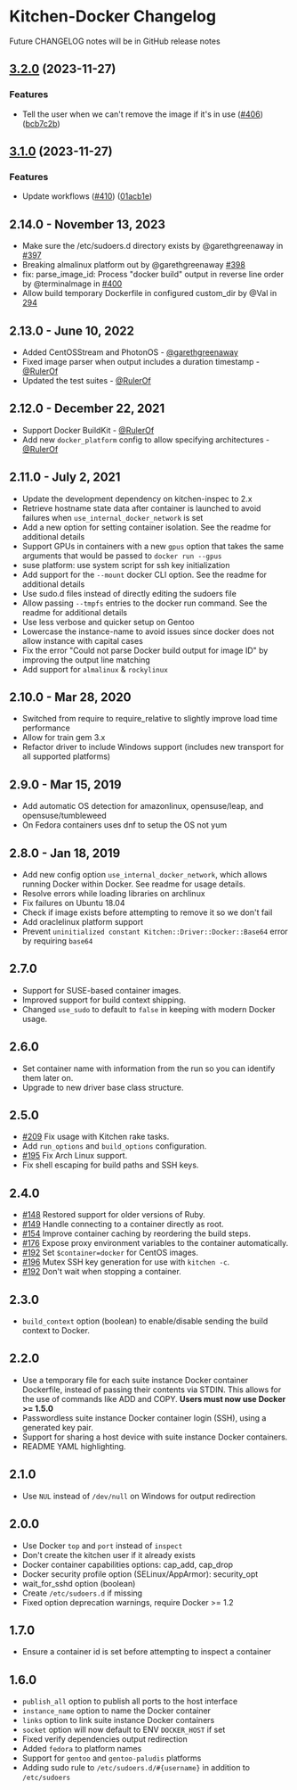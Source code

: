 # Kitchen-Docker Changelog

Future CHANGELOG notes will be in GitHub release notes

## [3.2.0](https://github.com/test-kitchen/kitchen-docker/compare/v3.1.0...v3.2.0) (2023-11-27)


### Features

* Tell the user when we can't remove the image if it's in use ([#406](https://github.com/test-kitchen/kitchen-docker/issues/406)) ([bcb7c2b](https://github.com/test-kitchen/kitchen-docker/commit/bcb7c2bc5144ec63c6bde7b8947de33d5484e718))

## [3.1.0](https://github.com/test-kitchen/kitchen-docker/compare/v3.0.0...v3.1.0) (2023-11-27)


### Features

* Update workflows ([#410](https://github.com/test-kitchen/kitchen-docker/issues/410)) ([01acb1e](https://github.com/test-kitchen/kitchen-docker/commit/01acb1e00e45d02f71f70f68903c39d320d962df))

## 2.14.0 - November 13, 2023

- Make sure the /etc/sudoers.d directory exists by @garethgreenaway in [#397](https://github.com/test-kitchen/kitchen-docker/pull/397)
- Breaking almalinux platform out by @garethgreenaway [#398](https://github.com/test-kitchen/kitchen-docker/pull/398)
- fix: parse_image_id: Process "docker build" output in reverse line order by @terminalmage in [#400](https://github.com/test-kitchen/kitchen-docker/pull/400)
- Allow build temporary Dockerfile in configured custom_dir by @Val in [294](https://github.com/test-kitchen/kitchen-docker/pull/294)

## 2.13.0 - June 10, 2022

- Added CentOSStream and PhotonOS - [@garethgreenaway](https://github.com/garethgreenaway)
- Fixed image parser when output includes a duration timestamp - [@RulerOf](https://github.com/RulerOf)
- Updated the test suites - [@RulerOf](https://github.com/RulerOf)

## 2.12.0 - December 22, 2021

- Support Docker BuildKit - [@RulerOf](https://github.com/RulerOf)
- Add new `docker_platform` config to allow specifying architectures - [@RulerOf](https://github.com/RulerOf)

## 2.11.0 - July 2, 2021

- Update the development dependency on kitchen-inspec to 2.x
- Retrieve hostname state data after container is launched to avoid failures when `use_internal_docker_network` is set
- Add a new option for setting container isolation. See the readme for additional details
- Support GPUs in containers with a new `gpus` option that takes the same arguments that would be passed to `docker run --gpus`
- suse platform: use system script for ssh key initialization
- Add support for the `--mount` docker CLI option. See the readme for additional details
- Use sudo.d files instead of directly editing the sudoers file
- Allow passing `--tmpfs` entries to the docker run command. See the readme for additional details
- Use less verbose and quicker setup on Gentoo
- Lowercase the instance-name to avoid issues since docker does not allow instance with capital cases
- Fix the error "Could not parse Docker build output for image ID" by improving the output line matching
- Add support for `almalinux` & `rockylinux`

## 2.10.0 - Mar 28, 2020

- Switched from require to require_relative to slightly improve load time performance
- Allow for train gem 3.x
- Refactor driver to include Windows support (includes new transport for all supported platforms)

## 2.9.0 - Mar 15, 2019

- Add automatic OS detection for amazonlinux, opensuse/leap, and opensuse/tumbleweed
- On Fedora containers uses dnf to setup the OS not yum

## 2.8.0 - Jan 18, 2019

- Add new config option `use_internal_docker_network`, which allows running Docker within Docker. See readme for usage details.
- Resolve errors while loading libraries on archlinux
- Fix failures on Ubuntu 18.04
- Check if image exists before attempting to remove it so we don't fail
- Add oraclelinux platform support
- Prevent `uninitialized constant Kitchen::Driver::Docker::Base64` error by requiring `base64`

## 2.7.0

- Support for SUSE-based container images.
- Improved support for build context shipping.
- Changed `use_sudo` to default to `false` in keeping with modern Docker usage.

## 2.6.0

- Set container name with information from the run so you can identify them
  later on.
- Upgrade to new driver base class structure.

## 2.5.0

- [#209](https://github.com/portertech/kitchen-docker/pulls/209) Fix usage with Kitchen rake tasks.
- Add `run_options` and `build_options` configuration.
- [#195](https://github.com/portertech/kitchen-docker/pulls/195) Fix Arch Linux support.
- Fix shell escaping for build paths and SSH keys.

## 2.4.0

- [#148](https://github.com/portertech/kitchen-docker/issues/148) Restored support for older versions of Ruby.
- [#149](https://github.com/portertech/kitchen-docker/pulls/149) Handle connecting to a container directly as root.
- [#154](https://github.com/portertech/kitchen-docker/pulls/154) Improve container caching by reordering the build steps.
- [#176](https://github.com/portertech/kitchen-docker/pulls/176) Expose proxy environment variables to the container automatically.
- [#192](https://github.com/portertech/kitchen-docker/pulls/192) Set `$container=docker` for CentOS images.
- [#196](https://github.com/portertech/kitchen-docker/pulls/196) Mutex SSH key generation for use with `kitchen -c`.
- [#192](https://github.com/portertech/kitchen-docker/pulls/192) Don't wait when stopping a container.

## 2.3.0

- `build_context` option (boolean) to enable/disable sending the build
context to Docker.

## 2.2.0

- Use a temporary file for each suite instance Docker container
Dockerfile, instead of passing their contents via STDIN. This allows for
the use of commands like ADD and COPY. **Users must now use Docker >= 1.5.0**
- Passwordless suite instance Docker container login (SSH), using a
generated key pair.
- Support for sharing a host device with suite instance Docker containers.
- README YAML highlighting.

## 2.1.0

- Use `NUL` instead of `/dev/null` on Windows for output redirection

## 2.0.0

- Use Docker `top` and `port` instead of `inspect`
- Don't create the kitchen user if it already exists
- Docker container capabilities options: cap_add, cap_drop
- Docker security profile option (SELinux/AppArmor): security_opt
- wait_for_sshd option (boolean)
- Create `/etc/sudoers.d` if missing
- Fixed option deprecation warnings, require Docker >= 1.2

## 1.7.0

- Ensure a container id is set before attempting to inspect a container

## 1.6.0

- `publish_all` option to publish all ports to the host interface
- `instance_name` option to name the Docker container
- `links` option to link suite instance Docker containers
- `socket` option will now default to ENV `DOCKER_HOST` if set
- Fixed verify dependencies output redirection
- Added `fedora` to platform names
- Support for `gentoo` and `gentoo-paludis` platforms
- Adding sudo rule to `/etc/sudoers.d/#{username}` in addition to `/etc/sudoers`
